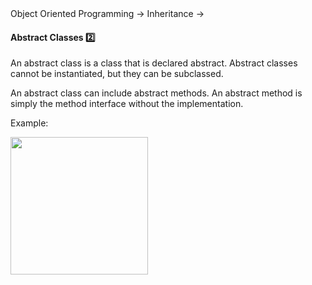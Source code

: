 <link rel="stylesheet" href="{{baseUrl}}/css/textbook.css">

<div class="website-content">

<div id="path">Object Oriented Programming &rarr; Inheritance &rarr;</div>

<div id="title">

#### Abstract Classes :two:

</div>

<div id="body">

An abstract class is a class that is declared abstract. Abstract classes cannot be instantiated, but they can be subclassed.

An abstract class can include abstract methods. An abstract method is simply the method interface without the implementation.

<dynamic-panel src="../../../uml/classDiagrams/abstractClasses/topicPanel.md" header="UML: Class Diagrams: Abstract Classes" is-open></dynamic-panel>

<p/>

<tip-box>

Example:

<img src="{{baseUrl}}/oopDesign/inheritance/abstractClasses/images/account.png" height="220" />
<p/>

</tip-box>

</div>

<div id="extras">
<div>

</div>
